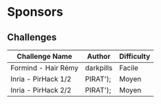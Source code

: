 # Sponsors

## Challenges

| Challenge Name      | Author    | Difficulty    |
| ------------------- | --------- | ------------- |
| Formind - Hair Rémy | darkpills |  Facile       |
| Inria - PirHack 1/2 | PIRAT\'); |  Moyen        |
| Inria - PirHack 2/2 | PIRAT\'); |  Moyen        |
